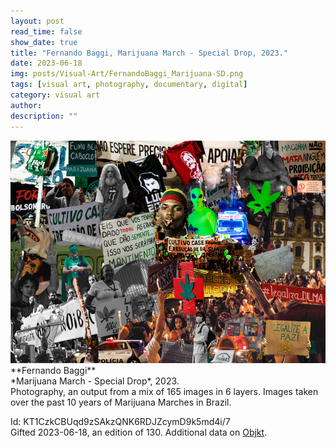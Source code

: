 ```yaml
---
layout: post
read_time: false
show_date: true
title: "Fernando Baggi, Marijuana March - Special Drop, 2023."
date: 2023-06-18
img: posts/Visual-Art/FernandoBaggi_Marijuana-SD.png
tags: [visual art, photography, documentary, digital]
category: visual art
author: 
description: ""
---
```


<img src='./assets/img/posts/Visual-Art/FernandoBaggi_Marijuana-SD.png'>

<br>
**Fernando Baggi**
<br>*Marijuana March - Special Drop*, 2023.
<br>Photography, an output from a mix of 165 images in 6 layers. Images taken over the past 10 years of Marijuana Marches in Brazil.

 <div class="page-separator"></div>

Id: KT1CzkCBUqd9zSAkzQNK6RDJZcymD9k5md4i/7
<br>Gifted 2023-06-18, an edition of 130. Additional data on [Objkt](https://objkt.com/tokens/KT1CzkCBUqd9zSAkzQNK6RDJZcymD9k5md4i/7).
